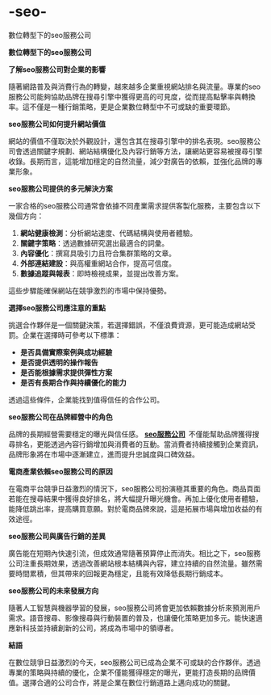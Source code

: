 # -seo-
數位轉型下的seo服務公司
<p><strong>數位轉型下的</strong><strong>seo</strong><strong>服務公司</strong></p>
<p><strong>了解</strong><strong>seo</strong><strong>服務公司對企業的影響</strong></p>
<p>隨著網路普及與消費行為的轉變，越來越多企業重視網站排名與流量。專業的seo服務公司能夠協助品牌在搜尋引擎中獲得更高的可見度，從而提高點擊率與轉換率。這不僅是一種行銷策略，更是企業數位轉型中不可或缺的重要環節。</p>
<p><strong>seo</strong><strong>服務公司如何提升網站價</strong><strong>值</strong></p>
<p>網站的價值不僅取決於外觀設計，還包含其在搜尋引擎中的排名表現。seo服務公司會透過關鍵字規劃、網站結構優化及內容行銷等方法，讓網站更容易被搜尋引擎收錄。長期而言，這能增加穩定的自然流量，減少對廣告的依賴，並強化品牌的專業形象。</p>
<p><strong>seo</strong><strong>服務公司提供的多元解決方案</strong></p>
<p>一家合格的seo服務公司通常會依據不同產業需求提供客製化服務，主要包含以下幾個方向：</p>
<ol>
<li><strong>網站健康檢測</strong>：分析網站速度、代碼結構與使用者體驗。</li>
<li><strong>關鍵字策略</strong>：透過數據研究選出最適合的詞彙。</li>
<li><strong>內容優化</strong>：撰寫具吸引力且符合集群策略的文章。</li>
<li><strong>外部連結建設</strong>：與高權重網站合作，提高可信度。</li>
<li><strong>數據追蹤與報表</strong>：即時檢視成果，並提出改善方案。</li>
</ol>
<p>這些步驟能確保網站在競爭激烈的市場中保持優勢。</p>
<p><strong>選擇</strong><strong>seo</strong><strong>服務公司應注意的重點</strong></p>
<p>挑選合作夥伴是一個關鍵決策，若選擇錯誤，不僅浪費資源，更可能造成網站受罰。企業在選擇時可參考以下標準：</p>
<ul>
<li><strong>是否具備實際案例與成功經驗</strong></li>
<li><strong>是否提供透明的操作報告</strong></li>
<li><strong>是否能根據需求提供彈性方案</strong></li>
<li><strong>是否有長期合作與持續優化的能力</strong></li>
</ul>
<p>透過這些條件，企業能找到值得信任的合作公司。</p>
<p><strong>seo</strong><strong>服務公司在品牌經營中的角色</strong></p>
<p>品牌的長期經營需要穩定的曝光與信任感。 <a href="https://www.firstpage.hk/zh/seo/"><strong>seo</strong><strong>服務公司</strong></a><strong>&nbsp; </strong>不僅能幫助品牌獲得搜尋排名，更能透過內容行銷增加與消費者的互動。當消費者持續接觸到企業資訊，品牌形象將在市場中逐漸建立，進而提升忠誠度與口碑效益。</p>
<p><strong>電商</strong><strong>產業依賴</strong><strong>seo</strong><strong>服務公司的原因</strong></p>
<p>在電商平台競爭日益激烈的情況下，seo服務公司扮演極其重要的角色。商品頁面若能在搜尋結果中獲得良好排名，將大幅提升曝光機會。再加上優化使用者體驗，能降低跳出率，提高購買意願。對於電商品牌來說，這是拓展市場與增加收益的有效途徑。</p>
<p><strong>seo</strong><strong>服務公司與廣告行銷的差異</strong></p>
<p>廣告能在短期內快速引流，但成效通常隨著預算停止而消失。相比之下，seo服務公司注重長期效果，透過改善網站根本結構與內容，建立持續的自然流量。雖然需要時間累積，但其帶來的回報更為穩定，且能有效降低長期行銷成本。</p>
<p><strong>seo</strong><strong>服務公司的未來發展方向</strong></p>
<p>隨著人工智慧與機器學習的發展，seo服務公司將會更加依賴數據分析來預測用戶需求。語音搜尋、影像搜尋與行動裝置的普及，也讓優化策略更加多元。能快速適應新科技並持續創新的公司，將成為市場中的領導者。</p>
<p><strong>結語</strong></p>
<p>在數位競爭日益激烈的今天，seo服務公司已成為企業不可或缺的合作夥伴。透過專業的策略與持續的優化，企業不僅能獲得穩定的曝光，更能打造長期的品牌價值。選擇合適的公司合作，將是企業在數位行銷道路上邁向成功的關鍵。</p>
<p><strong><br /> <br /> </strong></p>
